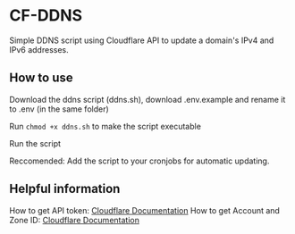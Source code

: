 # CF-DDNS

Simple DDNS script using Cloudflare API to update a domain's IPv4 and IPv6 addresses.

## How to use

Download the ddns script (ddns.sh), download .env.example and rename it to .env (in the same folder)

Run ```chmod +x ddns.sh``` to make the script executable

Run the script

Reccomended: Add the script to your cronjobs for automatic updating.

## Helpful information

How to get API token: [Cloudflare Documentation](https://developers.cloudflare.com/fundamentals/api/get-started/create-token/)
How to get Account and Zone ID: [Cloudflare Documentation](https://developers.cloudflare.com/fundamentals/account/find-account-and-zone-ids/)
